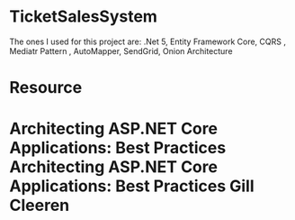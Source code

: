 # TicketSalesSystem

The ones I used for this project are: .Net 5, Entity Framework Core, CQRS , Mediatr Pattern , AutoMapper, SendGrid, Onion Architecture

# Resource
# Architecting ASP.NET Core Applications: Best Practices Architecting ASP.NET Core Applications: Best Practices Gill Cleeren
